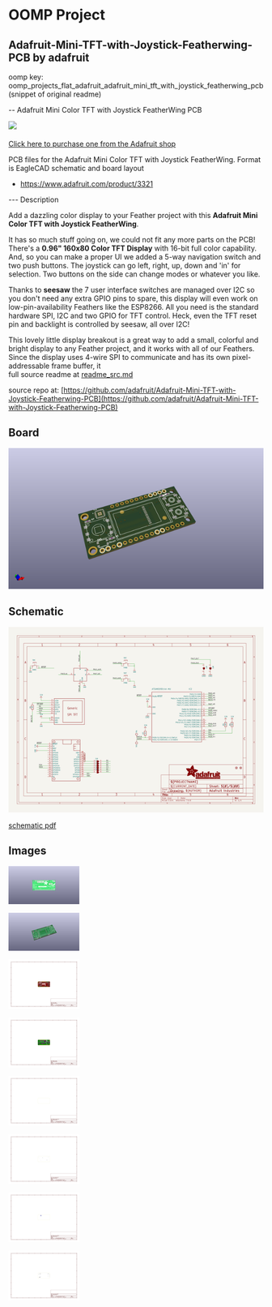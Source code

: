 # OOMP Project  
## Adafruit-Mini-TFT-with-Joystick-Featherwing-PCB  by adafruit  
  
oomp key: oomp_projects_flat_adafruit_adafruit_mini_tft_with_joystick_featherwing_pcb  
(snippet of original readme)  
  
-- Adafruit Mini Color TFT with Joystick FeatherWing PCB  
  
<a href="http://www.adafruit.com/products/3321"><img src="assets/3321.jpg?raw=true" width="500px"><br/>  
Click here to purchase one from the Adafruit shop</a>  
  
PCB files for the Adafruit Mini Color TFT with Joystick FeatherWing. Format is EagleCAD schematic and board layout  
* https://www.adafruit.com/product/3321  
  
--- Description  
  
Add a dazzling color display to your Feather project with this **Adafruit Mini Color TFT with Joystick FeatherWing**.  
  
It has so much stuff going on, we could not fit any more parts on the PCB! There's a **0.96" 160x80 Color TFT Display** with 16-bit full color capability. And, so you can make a proper UI we added a 5-way navigation switch and two push buttons. The joystick can go left, right, up, down and 'in' for selection. Two buttons on the side can change modes or whatever you like.  
  
Thanks to **seesaw** the 7 user interface switches are managed over I2C so you don't need any extra GPIO pins to spare, this display will even work on low-pin-availability Feathers like the ESP8266. All you need is the standard hardware SPI, I2C and two GPIO for TFT control. Heck, even the TFT reset pin and backlight is controlled by seesaw, all over I2C!  
  
This lovely little display breakout is a great way to add a small, colorful and bright display to any Feather project, and it works with all of our Feathers. Since the display uses 4-wire SPI to communicate and has its own pixel-addressable frame buffer, it  
  full source readme at [readme_src.md](readme_src.md)  
  
source repo at: [https://github.com/adafruit/Adafruit-Mini-TFT-with-Joystick-Featherwing-PCB](https://github.com/adafruit/Adafruit-Mini-TFT-with-Joystick-Featherwing-PCB)  
## Board  
  
[![working_3d.png](working_3d_600.png)](working_3d.png)  
## Schematic  
  
[![working_schematic.png](working_schematic_600.png)](working_schematic.png)  
  
[schematic pdf](working_schematic.pdf)  
## Images  
  
[![working_3D_bottom.png](working_3D_bottom_140.png)](working_3D_bottom.png)  
  
[![working_3D_top.png](working_3D_top_140.png)](working_3D_top.png)  
  
[![working_assembly_page_01.png](working_assembly_page_01_140.png)](working_assembly_page_01.png)  
  
[![working_assembly_page_02.png](working_assembly_page_02_140.png)](working_assembly_page_02.png)  
  
[![working_assembly_page_03.png](working_assembly_page_03_140.png)](working_assembly_page_03.png)  
  
[![working_assembly_page_04.png](working_assembly_page_04_140.png)](working_assembly_page_04.png)  
  
[![working_assembly_page_05.png](working_assembly_page_05_140.png)](working_assembly_page_05.png)  
  
[![working_assembly_page_06.png](working_assembly_page_06_140.png)](working_assembly_page_06.png)  
